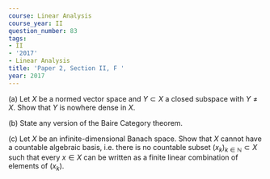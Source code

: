 ```yaml
---
course: Linear Analysis
course_year: II
question_number: 83
tags:
- II
- '2017'
- Linear Analysis
title: 'Paper 2, Section II, F '
year: 2017
---
```




(a) Let $X$ be a normed vector space and $Y \subset X$ a closed subspace with $Y \neq X$. Show that $Y$ is nowhere dense in $X$.

(b) State any version of the Baire Category theorem.

(c) Let $X$ be an infinite-dimensional Banach space. Show that $X$ cannot have a countable algebraic basis, i.e. there is no countable subset $\left(x_{k}\right)_{k \in \mathbb{N}} \subset X$ such that every $x \in X$ can be written as a finite linear combination of elements of $\left(x_{k}\right)$.